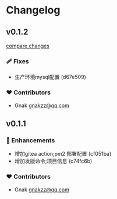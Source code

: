 # Changelog


## v0.1.2

[compare changes](https://43.156.136.151/zzaoclub/base-server/compare/v0.1.1...v0.1.2)

### 🩹 Fixes

- 生产环境mysql配置 (d67e509)

### ❤️ Contributors

- Gnak <gnakzz@qq.com>

## v0.1.1


### 🚀 Enhancements

- 增加gitea action;pm2 部署配置 (cf051ba)
- 增加发版命令;项目信息 (c74fc6b)

### ❤️ Contributors

- Gnak <gnakzz@qq.com>

